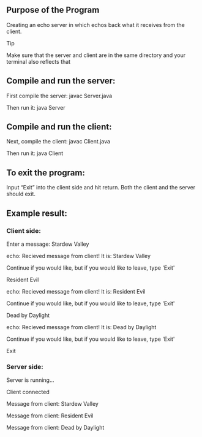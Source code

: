 ## Purpose of the Program 
Creating an echo server in which echos back what it receives from the client.  

> [!TIP]
> Make sure that the server and client are in the same directory and your terminal also reflects that 

## Compile and run the server: 
First compile the server: javac Server.java 

Then run it: java Server 

## Compile and run the client: 
Next, compile the client: javac Client.java 

Then run it: java Client 

## To exit the program: 
Input “Exit” into the client side and hit return. Both the client and the server should exit.  

## Example result: 

### Client side: 
Enter a message:  Stardew Valley 

echo: Recieved message from client! It is: Stardew Valley 

Continue if you would like, but if you would like to leave, type 'Exit' 

Resident Evil  

echo: Recieved message from client! It is: Resident Evil 

Continue if you would like, but if you would like to leave, type 'Exit' 

Dead by Daylight

echo: Recieved message from client! It is: Dead by Daylight 

Continue if you would like, but if you would like to leave, type 'Exit' 

Exit 

### Server side:  
Server is running... 

Client connected 

Message from client: Stardew Valley 

Message from client: Resident Evil 

Message from client: Dead by Daylight

